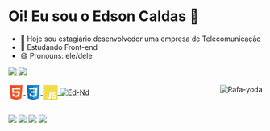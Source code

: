 # Oi! Eu sou o Edson Caldas 👋

- 🌱 Hoje sou estagiário desenvolvedor uma empresa de Telecomunicação
- 📖 Estudando Front-end
- 😄 Pronouns: ele/dele

<div>
  <a href="https://github.com/edsoncaldasjf">
  <img height="180em" src="https://github-readme-stats.vercel.app/api?username=edsoncaldasjf&show_icons=true&theme=dark&include_all_commits=true&count_private=true"/>
  <img height="180em" src="https://github-readme-stats.vercel.app/api/top-langs/?username=edsoncaldasjf&layout=compact&langs_count=7&theme=dark"/>
</div>
  <div style="display: inline_block"><br>
  <img align="center" alt="Ed-HTML" height="30" width="30" src="https://raw.githubusercontent.com/devicons/devicon/master/icons/html5/html5-original.svg">    
  <img align="center" alt="Ed-CSS" height="30" width="30" src="https://raw.githubusercontent.com/devicons/devicon/master/icons/css3/css3-original.svg">
  <img align="center" alt="Ed-Js" height="30" width="30" src="https://raw.githubusercontent.com/devicons/devicon/master/icons/javascript/javascript-plain.svg">
  <img align="center" alt="Ed-Nd" height="30" width="30" src="https://cdn.icon-icons.com/icons2/2415/PNG/512/nodejs_original_logo_icon_146411.png">
  <img align="right" alt="Rafa-yoda" height="150" src="https://c.tenor.com/YAf2ddXNnQUAAAAd/wizard-air-guitar-wizard.gif" >

</div>

  ##
  
  <div> 
  <a href="https://www.youtube.com/channel/UC3PgJPxw6G8DNMVTAw5Oxyg" target="_blank"><img src="https://img.shields.io/badge/YouTube-FF0000?style=for-the-badge&logo=youtube&logoColor=white" target="_blank"></a>
  <a href="https://www.instagram.com/edson_caldasjf/" target="_blank"><img src="https://img.shields.io/badge/-Instagram-%23E4405F?style=for-the-badge&logo=instagram&logoColor=white" target="_blank"></a>  
  <a href = "mailto:edsoncaldasjf@gmail.com"><img src="https://img.shields.io/badge/-Gmail-%23333?style=for-the-badge&logo=gmail&logoColor=white" target="_blank"></a>
  <a href="https://www.linkedin.com/in/edsoncaldasengsoft/" target="_blank"><img src="https://img.shields.io/badge/-LinkedIn-%230077B5?style=for-the-badge&logo=linkedin&logoColor=white" target="_blank"></a> 
 
  
 
</div>
